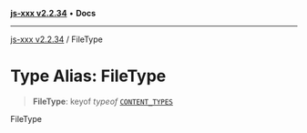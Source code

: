 [**js-xxx v2.2.34**](../README.md) • **Docs**

***

[js-xxx v2.2.34](../README.md) / FileType

# Type Alias: FileType

> **FileType**: keyof *typeof* [`CONTENT_TYPES`](../variables/CONTENT_TYPES.md)

FileType
